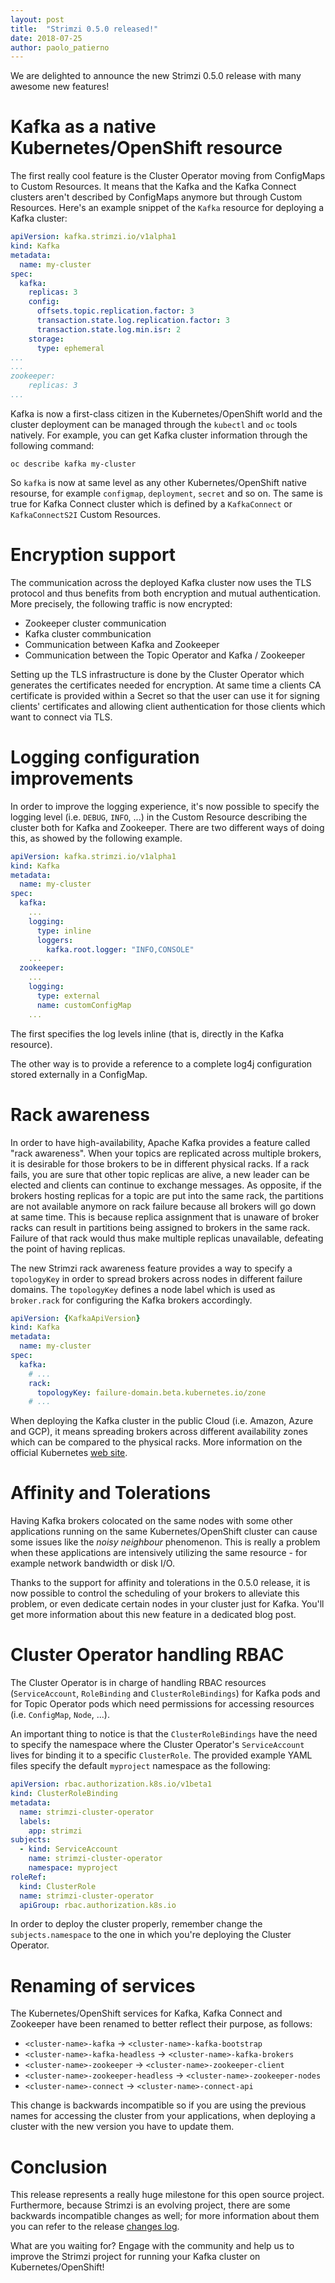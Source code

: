 ```yaml
---
layout: post
title:  "Strimzi 0.5.0 released!"
date: 2018-07-25
author: paolo_patierno
---
```


We are delighted to announce the new Strimzi 0.5.0 release with many awesome new features!

<!--more-->

# Kafka as a native Kubernetes/OpenShift resource

The first really cool feature is the Cluster Operator moving from ConfigMaps to Custom Resources.
It means that the Kafka and the Kafka Connect clusters aren't described by ConfigMaps anymore but through Custom Resources.
Here's an example snippet of the `Kafka` resource for deploying a Kafka cluster:

```yaml
apiVersion: kafka.strimzi.io/v1alpha1
kind: Kafka
metadata:
  name: my-cluster
spec:
  kafka:
    replicas: 3
    config:
      offsets.topic.replication.factor: 3
      transaction.state.log.replication.factor: 3
      transaction.state.log.min.isr: 2
    storage:
      type: ephemeral
...
...
zookeeper:
    replicas: 3
...
```

Kafka is now a first-class citizen in the Kubernetes/OpenShift world and the cluster deployment can be managed through the `kubectl` and `oc` tools natively.
For example, you can get Kafka cluster information through the following command:

```
oc describe kafka my-cluster
```

So `kafka` is now at same level as any other Kubernetes/OpenShift native resourse, for example `configmap`, `deployment`, `secret` and so on.
The same is true for Kafka Connect cluster which is defined by a `KafkaConnect` or `KafkaConnectS2I` Custom Resources.

# Encryption support

The communication across the deployed Kafka cluster now uses the TLS protocol and thus benefits from both encryption and mutual authentication.
More precisely, the following traffic is now encrypted:

* Zookeeper cluster communication
* Kafka cluster commbunication
* Communication between Kafka and Zookeeper
* Communication between the Topic Operator and Kafka / Zookeeper

Setting up the TLS infrastructure is done by the Cluster Operator which generates the certificates needed for encryption.
At same time a clients CA certificate is provided within a Secret so that the user can use it for signing clients' certificates and allowing client authentication for those clients which want to connect via TLS.

# Logging configuration improvements

In order to improve the logging experience, it's now possible to specify the logging level (i.e. `DEBUG`, `INFO`, ...) in the Custom Resource describing the cluster both for Kafka and Zookeeper.
There are two different ways of doing this, as showed by the following example.

```yaml
apiVersion: kafka.strimzi.io/v1alpha1
kind: Kafka
metadata:
  name: my-cluster
spec:
  kafka:
    ...
    logging:
      type: inline
      loggers:
        kafka.root.logger: "INFO,CONSOLE"
    ...
  zookeeper:
    ...
    logging:
      type: external
      name: customConfigMap
    ...
```

The first specifies the log levels inline (that is, directly in the Kafka resource).

The other way is to provide a reference to a complete log4j configuration stored externally in a ConfigMap.

# Rack awareness

In order to have high-availability, Apache Kafka provides a feature called "rack awareness".
When your topics are replicated across multiple brokers, it is desirable for those brokers to be in different physical racks.
If a rack fails, you are sure that other topic replicas are alive, a new leader can be elected and clients can continue to exchange messages. As opposite, if the brokers hosting replicas for a topic are put into the same rack, the partitions are not available anymore on rack failure because all brokers will go down at same time.
This is because replica assignment that is unaware of broker racks can result in partitions being assigned to brokers in the same rack. Failure of that rack would thus make multiple replicas unavailable, defeating the point of having replicas.

The new Strimzi rack awareness feature provides a way to specify a `topologyKey` in order to spread brokers across nodes in different failure domains.
The `topologyKey` defines a node label which is used as `broker.rack` for configuring the Kafka brokers accordingly.

```yaml
apiVersion: {KafkaApiVersion}
kind: Kafka
metadata:
  name: my-cluster
spec:
  kafka:
    # ...
    rack:
      topologyKey: failure-domain.beta.kubernetes.io/zone
    # ...
```

When deploying the Kafka cluster in the public Cloud (i.e. Amazon, Azure and GCP), it means spreading brokers across different availability zones which can be compared to the physical racks. More information on the official Kubernetes [web site](https://kubernetes.io/docs/setup/multiple-zones/).

# Affinity and Tolerations

Having Kafka brokers colocated on the same nodes with some other applications running on the same Kubernetes/OpenShift cluster can cause some issues like the _noisy neighbour_ phenomenon.
This is really a problem when these applications are intensively utilizing the same resource - for example network bandwidth or disk I/O.

Thanks to the support for affinity and tolerations in the 0.5.0 release, it is now possible to control the scheduling of your brokers to alleviate this problem, or even dedicate certain nodes in your cluster just for Kafka.
You'll get more information about this new feature in a dedicated blog post.

# Cluster Operator handling RBAC

The Cluster Operator is in charge of handling RBAC resources (`ServiceAccount`, `RoleBinding` and `ClusterRoleBindings`) for Kafka pods and for Topic Operator pods which need permissions for accessing resources (i.e. `ConfigMap`, `Node`, ...).

An important thing to notice is that the `ClusterRoleBindings` have the need to specify the namespace where the Cluster Operator's `ServiceAccount` lives for binding it to a specific `ClusterRole`. The provided example YAML files specify the default `myproject` namespace as the following:

```yaml
apiVersion: rbac.authorization.k8s.io/v1beta1
kind: ClusterRoleBinding
metadata:
  name: strimzi-cluster-operator
  labels:
    app: strimzi
subjects:
  - kind: ServiceAccount
    name: strimzi-cluster-operator
    namespace: myproject
roleRef:
  kind: ClusterRole
  name: strimzi-cluster-operator
  apiGroup: rbac.authorization.k8s.io
```

In order to deploy the cluster properly, remember change the `subjects.namespace` to the one in which you're deploying the Cluster Operator.

# Renaming of services

The Kubernetes/OpenShift services for Kafka, Kafka Connect and Zookeeper have been renamed to better reflect their purpose, as follows:

* `<cluster-name>-kafka` -> `<cluster-name>-kafka-bootstrap`
* `<cluster-name>-kafka-headless` -> `<cluster-name>-kafka-brokers`
* `<cluster-name>-zookeeper` -> `<cluster-name>-zookeeper-client`
* `<cluster-name>-zookeeper-headless` -> `<cluster-name>-zookeeper-nodes`
* `<cluster-name>-connect` -> `<cluster-name>-connect-api`

This change is backwards incompatible so if you are using the previous names for accessing the cluster from your applications, when deploying a cluster with the new version you have to update them.

# Conclusion

This release represents a really huge milestone for this open source project.
Furthermore, because Strimzi is an evolving project, there are some backwards incompatible changes as well; for more information about them you can refer to the release [changes log](https://github.com/strimzi/strimzi/releases/tag/0.5.0).

What are you waiting for? Engage with the community and help us to improve the Strimzi project for running your Kafka cluster on Kubernetes/OpenShift!